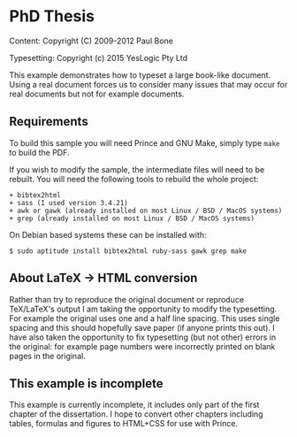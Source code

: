 
# PhD Thesis

Content:
Copyright (C) 2009-2012 Paul Bone

Typesetting:
Copyright (c) 2015 YesLogic Pty Ltd

This example demonstrates how to typeset a large book-like document.
Using a real document forces us to consider many issues that may occur for
real documents but not for example documents. 

## Requirements

To build this sample you will need Prince and GNU Make, simply type `make`
to build the PDF.

If you wish to modify the sample, the intermediate files will need to be
rebuilt.  You will need the following tools to rebuild the whole project:

    + bibtex2html
    + sass (I used version 3.4.21)
    + awk or gawk (already installed on most Linux / BSD / MacOS systems)
    + grep (already installed on most Linux / BSD / MacOS systems)

On Debian based systems these can be installed with:

    $ sudo aptitude install bibtex2html ruby-sass gawk grep make

## About LaTeX -> HTML conversion

Rather than try to reproduce the original document or reproduce TeX/LaTeX's
output I am taking the opportunity to modify the typesetting.  For example
the original uses one and a half line spacing.  This uses single spacing and
this should hopefully save paper (if anyone prints this out).  I have also
taken the opportunity to fix typesetting (but not other) errors in the
original: for example page numbers were incorrectly printed on blank pages
in the original.

## This example is incomplete

This example is currently incomplete, it includes only part of the first
chapter of the dissertation.  I hope to convert other chapters including
tables, formulas and figures to HTML+CSS for use with Prince.

